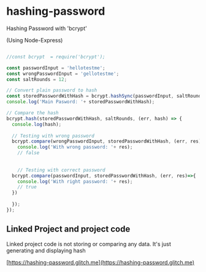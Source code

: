 # hashing-password
Hashing Password with 'bcrypt'

(Using Node-Express)



```javascript

//const bcrypt  = require('bcrypt');

const passwordInput = 'hellotestme';
const wrongPasswordInput = 'gellotestme';
const saltRounds = 12;

// Convert plain password to hash
const storedPasswordWithHash = bcrypt.hashSync(passwordInput, saltRounds);
console.log('Main Pasword: '+ storedPasswordWithHash);

// Compare the hash
bcrypt.hash(storedPasswordWithHash, saltRounds, (err, hash) => {
  console.log(hash);
  
  // Testing with wrong password
  bcrypt.compare(wrongPasswordInput, storedPasswordWithHash, (err, res) => {
    console.log('With wrong password: '+ res); 
    // false
    
    
    // Testing with correct password
  bcrypt.compare(passwordInput, storedPasswordWithHash, (err, res)=>{
    console.log('With right password: '+ res);
    // true
  })    
    
  });
});

```

## Linked Project and project code
Linked project code is not storing or comparing any data. It's just generating and displaying hash

[https://hashing-password.glitch.me](https://hashing-password.glitch.me)
